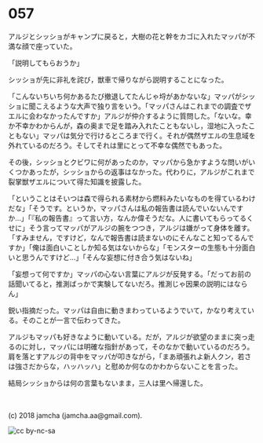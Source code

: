 # 057

アルジとシッショがキャンプに戻ると，大樹の花と幹をカゴに入れたマッパが不満な顔で座っていた。  

「説明してもらおうか」  

シッショが先に非礼を詫び，獣車で帰りながら説明することになった。  

「こんないちいち何かあるたび撤退してたんじゃ埒があかないな」マッパがシッショに聞こえるような大声で独り言をいう。「マッパさんはこれまでの調査でザエルに会わなかったんですか」アルジが仲介するように質問した。「ないな。幸か不幸かわからんが，森の奥まで足を踏み入れたこともないし，湿地に入ったこともない」マッパは気分で行けるところまで行く。それが偶然ザエルの生息域を外れているのだろう。そしてそれは里にとって不幸な偶然でもあった。  

その後，シッショとクビワに何があったのか，マッパから急かすような問いがいくつかあったが，シッショからの返事はなかった。代わりに，アルジがこれまで裂掌獣ザエルについて得た知識を披露した。  

「ということはそいつは森で得られる素材から燃料みたいなものを得ているわけだな」「そうです。というか，マッパさんは私の報告書は読んでいないんですか…」「『私の報告書』って言い方，なんか偉そうだな。人に書いてもらってるくせに」そう言ってマッパがアルジの腕をつつき，アルジは嫌がって身体を離す。「すみません，ですけど，なんで報告書は読まないのにそんなこと知ってるんですか」「俺は面白いことしか知る気はないからな」「モンスターの生態も十分面白いと思うんですけど…」「そんな妄想に付き合う気はないね」  

「妄想って何ですか」マッパの心ない言葉にアルジが反発する。「だってお前の話聞いてると，推測ばっかで実験してないだろ。推測じゃ因果の説明にはならん」  

鋭い指摘だった。マッパは自由に動きまわっているようでいて，かなり考えている。そのことが一言で伝わってきた。  

アルジもマッパも好きなように動いている。だが，アルジが欲望のままに突っ走るのに対し，マッパには明確な指針があって，そのなかで動いているのだろう。肩を落とすアルジの背中をマッパが叩きながら，「まあ頑張れよ新人クン，若さは強さだからな，ハッハッハ」と慰めか何なのかわからないことを言った。  

結局シッショからは何の言葉もないまま，三人は里へ帰還した。  

<br>  
<br>  
(c) 2018 jamcha (jamcha.aa@gmail.com).  

![cc by-nc-sa](http://i.creativecommons.org/l/by-nc-sa/4.0/88x31.png)

